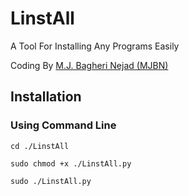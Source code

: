 # LinstAll
A Tool For Installing Any Programs Easily

Coding By <a href="https:mjbn.ir">M.J. Bagheri Nejad (MJBN)</a>

<h2>Installation</h2>
<h3>Using Command Line</h3>

    cd ./LinstAll
    
    sudo chmod +x ./LinstAll.py
    
    sudo ./LinstAll.py

